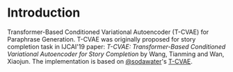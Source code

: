 # Introduction
Transformer-Based Conditioned Variational Autoencoder (T-CVAE) for Paraphrase Generation. T-CVAE was originally proposed for story completion task in IJCAI'19 paper: *T-CVAE: Transformer-Based Conditioned Variational Autoencoder for Story Completion* by Wang, Tianming and Wan, Xiaojun. The implementation is based on [@sodawater](https://github.com/sodawater)'s [T-CVAE](https://github.com/sodawater/T-CVAE).
